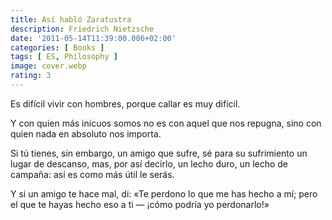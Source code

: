 ```yaml
---
title: Así habló Zaratustra
description: Friedrich Nietzsche
date: '2011-05-14T11:39:00.006+02:00'
categories: [ Books ]
tags: [ ES, Philosophy ]
image: cover.webp
rating: 3
---
```


Es difícil vivir con hombres, porque callar es muy difícil.

Y con quien más inicuos somos no es con aquel que nos repugna, sino con quien nada en absoluto nos importa.

Si tú tienes, sin embargo, un amigo que sufre, sé para su sufrimiento un lugar de descanso, mas, por así decirlo, un lecho duro, un lecho de campaña: así es como más útil le serás.

Y si un amigo te hace mal, di: «Te perdono lo que me has hecho a mí; pero el que te hayas hecho eso a ti &mdash; ¡cómo podría yo perdonarlo!»
